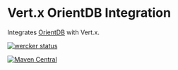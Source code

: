 # Vert.x OrientDB Integration

Integrates [OrientDB](http://orientdb.com/docs/last/index.html) with Vert.x.

[![wercker status](https://app.wercker.com/status/ba9343552def99973ea803d929ba7c51/m "wercker status")](https://app.wercker.com/project/bykey/ba9343552def99973ea803d929ba7c51)

[![Maven Central](https://maven-badges.herokuapp.com/maven-central/org.cstamas.vertx.orientdb/vertx-orientdb/badge.svg)](https://maven-badges.herokuapp.com/maven-central/org.cstamas.vertx.orientdb/vertx-orientdb)
